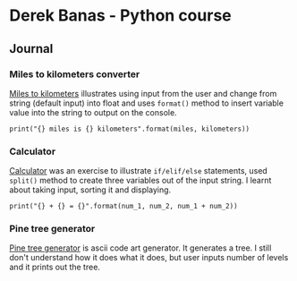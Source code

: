# Derek Banas - Python course
## Journal

### Miles to kilometers converter
[Miles to kilometers](basics/mile2km-converter.py)
illustrates using input from the user and change from string (default input) into float and uses ```format()```
method to insert variable value into the string to output on the console.

```print("{} miles is {} kilometers".format(miles, kilometers))```
### Calculator

[Calculator](basics/calculator.py)
was an exercise to illustrate ```if/elif/else``` statements, used ```split()```
method to create three variables out of the input string. I learnt about taking input, sorting it and displaying.

```print("{} + {} = {}".format(num_1, num_2, num_1 + num_2))```
### Pine tree generator

[Pine tree generator](basics/pine-tree.py) is ascii code art generator. It generates a tree.
I still don't understand how it does what it does, but user inputs number of levels and it prints out the tree.